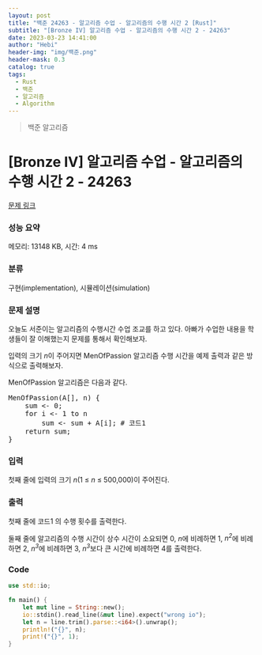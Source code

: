 ```yaml
---
layout: post
title: "백준 24263 - 알고리즘 수업 - 알고리즘의 수행 시간 2 [Rust]"
subtitle: "[Bronze IV] 알고리즘 수업 - 알고리즘의 수행 시간 2 - 24263"
date: 2023-03-23 14:41:00
author: "Hebi"
header-img: "img/백준.png"
header-mask: 0.3
catalog: true
tags:
  - Rust
  - 백준
  - 알고리즘
  - Algorithm
---
```


> 백준 알고리즘

# [Bronze IV] 알고리즘 수업 - 알고리즘의 수행 시간 2 - 24263

[문제 링크](https://www.acmicpc.net/problem/24263)

### 성능 요약

메모리: 13148 KB, 시간: 4 ms

### 분류

구현(implementation), 시뮬레이션(simulation)

### 문제 설명

<p>오늘도 서준이는 알고리즘의 수행시간 수업 조교를 하고 있다. 아빠가 수업한 내용을 학생들이 잘 이해했는지 문제를 통해서 확인해보자.</p>

<p>입력의 크기 <em>n</em>이 주어지면 MenOfPassion 알고리즘 수행 시간을 예제 출력과 같은 방식으로 출력해보자.</p>

<p>MenOfPassion 알고리즘은 다음과 같다.</p>

<pre>MenOfPassion(A[], n) {
    sum <- 0;
    for i <- 1 to n
        sum <- sum + A[i]; # 코드1
    return sum;
}</pre>

### 입력

 <p>첫째 줄에 입력의 크기 <em>n</em>(1 ≤ <i>n</i> ≤ 500,000)이 주어진다.</p>

### 출력

 <p>첫째 줄에 코드1 의 수행 횟수를 출력한다.</p>

<p>둘째 줄에 알고리즘의 수행 시간이 상수 시간이 소요되면 0, <em>n</em>에 비례하면 1, <em>n<sup>2</sup></em>에 비례하면 2, <em>n<sup>3</sup></em>에 비례하면 3, <em>n<sup>3</sup></em>보다 큰 시간에 비례하면 4를 출력한다.</p>

### Code

```rs
use std::io;

fn main() {
    let mut line = String::new();
    io::stdin().read_line(&mut line).expect("wrong io");
    let n = line.trim().parse::<i64>().unwrap();
    println!("{}", n);
    print!("{}", 1);
}
```
